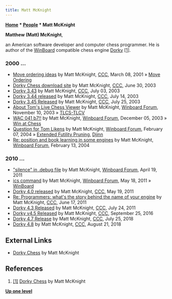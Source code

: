 ```yaml
---
title: Matt McKnight
---
```

**[Home](Home "Home") \* [People](People "People") \* Matt McKnight**


**Matthew (Matt) McKnight**,  

an American software developer and computer chess programmer. He is author of the [WinBoard](WinBoard "WinBoard") compatible chess engine [Dorky](Dorky "Dorky")
<a id="cite-note-1" href="#cite-ref-1">[1]</a>.



### 2000 ...


* [Move ordering ideas](https://www.stmintz.com/ccc/index.php?id=157570) by Matt McKnight, [CCC](CCC "CCC"), March 08, 2001 » [Move Ordering](Move_Ordering "Move Ordering")
* [Dorky Chess download site](https://www.stmintz.com/ccc/index.php?id=303923) by Matt McKnight, [CCC](CCC "CCC"), June 30, 2003
* [Dorky 3.43](https://www.stmintz.com/ccc/index.php?id=304559) by Matt McKnight, [CCC](CCC "CCC"), July 03, 2003
* [Dorky 3.44 released](https://www.stmintz.com/ccc/index.php?id=306467) by Matt McKnight, [CCC](CCC "CCC"), July 14, 2003
* [Dorky 3.45 Released](https://www.stmintz.com/ccc/index.php?id=308070) by Matt McKnight, [CCC](CCC "CCC"), July 25, 2003
* [About Tom's Live Chess Viewer](http://www.open-aurec.com/wbforum/viewtopic.php?f=18&t=45069) by Matt McKnight, [Winboard Forum](Computer_Chess_Forums "Computer Chess Forums"), November 10, 2003 » [TLCS-TLCV](TLCS-TLCV "TLCS-TLCV")
* [WAC 041 b7!!](http://www.open-aurec.com/wbforum/viewtopic.php?f=18&t=45460) by Matt McKnight, [Winboard Forum](Computer_Chess_Forums "Computer Chess Forums"), December 05, 2003 » [Win at Chess](Win_at_Chess "Win at Chess")
* [Question for Tom Likens](http://www.open-aurec.com/wbforum/viewtopic.php?f=18&t=46383) by Matt McKnight, [Winboard Forum](Computer_Chess_Forums "Computer Chess Forums"), February 07, 2004 » [Extended Futility Pruning](Futility_Pruning#Extendedfutilitypruning "Futility Pruning"), [Djinn](Djinn "Djinn")
* [Re: position and book learning in some engines](http://www.open-aurec.com/wbforum/viewtopic.php?f=18&t=46471&start=1) by Matt McKnight, [Winboard Forum](Computer_Chess_Forums "Computer Chess Forums"), February 13, 2004


### 2010 ...


* ["silence" in .debug file](http://www.open-aurec.com/wbforum/viewtopic.php?f=19&t=51705) by Matt McKnight, [Winboard Forum](Computer_Chess_Forums "Computer Chess Forums"), April 19, 2011
* [ics command](http://www.open-aurec.com/wbforum/viewtopic.php?f=19&t=51787) by Matt McKnight, [Winboard Forum](Computer_Chess_Forums "Computer Chess Forums"), May 18, 2011 » [WinBoard](WinBoard "WinBoard")
* [Dorky 4.0 released](http://www.talkchess.com/forum/viewtopic.php?t=39116) by Matt McKnight, [CCC](CCC "CCC"), May 19, 2011
* [Re: Programmers: what's the story behind the name of your engine](http://www.talkchess.com/forum3/viewtopic.php?f=2&t=39407&start=4) by Matt McKnight, [CCC](CCC "CCC"), June 17, 2011
* [Dorky 4.3 Released](http://www.talkchess.com/forum/viewtopic.php?t=39840) by Matt McKnight, [CCC](CCC "CCC"), July 24, 2011
* [Dorky v4.5 Released](http://www.talkchess.com/forum/viewtopic.php?t=61531) by Matt McKnight, [CCC](CCC "CCC"), September 25, 2016
* [Dorky 4.7 Release](http://www.talkchess.com/forum3/viewtopic.php?f=2&t=68075) by Matt McKnight, [CCC](CCC "CCC"), July 25, 2018
* [Dorky 4.8](http://www.talkchess.com/forum3/viewtopic.php?f=2&t=68267) by Matt McKnight, [CCC](CCC "CCC"), August 21, 2018


## External Links


* [Dorky Chess](http://home.insightbb.com/~mmcknight/) by Matt McKnight


## References


1. <a id="cite-ref-1" href="#cite-note-1">[1]</a> [Dorky Chess](http://home.insightbb.com/~mmcknight/) by Matt McKnight

**[Up one level](People "People")**







 
